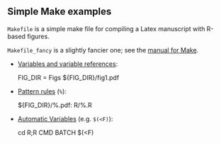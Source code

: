 ## Simple Make examples

`Makefile` is a simple make file for compiling a Latex manuscript with
R-based figures.

`Makefile_fancy` is a slightly fancier one; see the
[manual for Make](http://www.gnu.org/software/make/manual/make.html).

- [Variables and variable references](http://www.gnu.org/software/make/manual/make.html#Using-Variables):

    FIG_DIR = Figs
    ${FIG_DIR}/fig1.pdf

- [Pattern rules](http://www.gnu.org/software/make/manual/make.html#Pattern-Rules) (`%`):

    ${FIG_DIR}/%.pdf: R/%.R

- [Automatic Variables](http://www.gnu.org/software/make/manual/make.html#Automatic-Variables) (e.g. `$(<F)`):

    cd R;R CMD BATCH $(<F)

    
